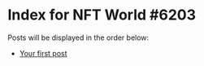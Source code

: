 # Index for NFT World #6203
Posts will be displayed in the order below:

- [Your first post](./001-first.md)

